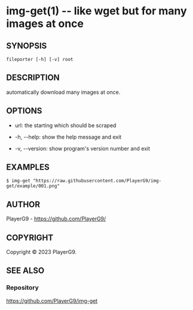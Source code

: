 img-get(1) -- like wget but for many images at once
=============================================

## SYNOPSIS

`fileporter [-h] [-v] root`

## DESCRIPTION

automatically download many images at once.

## OPTIONS

* url:
the starting which should be scraped

* -h, --help:
show the help message and exit

* -v, --version:
show program's version number and exit

## EXAMPLES

    $ img-get "https://raw.githubusercontent.com/PlayerG9/img-get/example/001.png"

<!--
## SYNTAX

## ENVIRONMENT

## RETURN VALUES

## STANDARDS

## SECURITY CONSIDERATIONS

## BUGS

## HISTORY
-->

## AUTHOR

PlayerG9 - https://github.com/PlayerG9/

## COPYRIGHT

Copyright © 2023 PlayerG9.

## SEE ALSO

### Repository

https://github.com/PlayerG9/img-get
